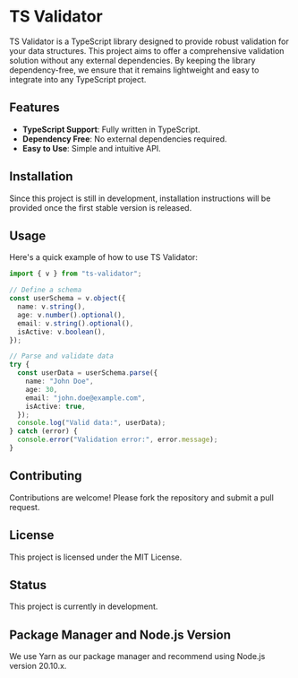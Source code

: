 # TS Validator

TS Validator is a TypeScript library designed to provide robust validation for your data structures. This project aims to offer a comprehensive validation solution without any external dependencies. By keeping the library dependency-free, we ensure that it remains lightweight and easy to integrate into any TypeScript project.

## Features

- **TypeScript Support**: Fully written in TypeScript.
- **Dependency Free**: No external dependencies required.
- **Easy to Use**: Simple and intuitive API.

## Installation

Since this project is still in development, installation instructions will be provided once the first stable version is released.

## Usage

Here's a quick example of how to use TS Validator:

```typescript
import { v } from "ts-validator";

// Define a schema
const userSchema = v.object({
  name: v.string(),
  age: v.number().optional(),
  email: v.string().optional(),
  isActive: v.boolean(),
});

// Parse and validate data
try {
  const userData = userSchema.parse({
    name: "John Doe",
    age: 30,
    email: "john.doe@example.com",
    isActive: true,
  });
  console.log("Valid data:", userData);
} catch (error) {
  console.error("Validation error:", error.message);
}
```

## Contributing

Contributions are welcome! Please fork the repository and submit a pull request.

## License

This project is licensed under the MIT License.

## Status

This project is currently in development.

## Package Manager and Node.js Version

We use Yarn as our package manager and recommend using Node.js version 20.10.x.
